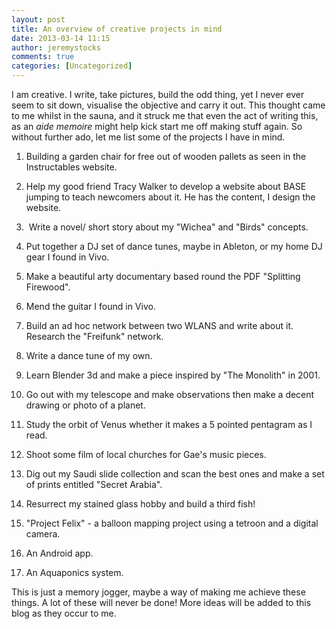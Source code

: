 ```yaml
---
layout: post
title: An overview of creative projects in mind
date: 2013-03-14 11:15
author: jeremystocks
comments: true
categories: [Uncategorized]
---
```

I am creative. I write, take pictures, build the odd thing, yet I never ever seem to sit down, visualise the objective and carry it out. This thought came to me whilst in the sauna, and it struck me that even the act of writing this, as an <em>aide memoire</em> might help kick start me off making stuff again. So without further ado, let me list some of the projects I have in mind.

1. Building a garden chair for free out of wooden pallets as seen in the Instructables website.

2. Help my good friend Tracy Walker to develop a website about BASE jumping to teach newcomers about it. He has the content, I design the website.

3.  Write a novel/ short story about my "Wichea" and "Birds" concepts.

4. Put together a DJ set of dance tunes, maybe in Ableton, or my home DJ gear I found in Vivo.

5. Make a beautiful arty documentary based round the PDF "Splitting Firewood".

6. Mend the guitar I found in Vivo.

7. Build an ad hoc network between two WLANS and write about it. Research the "Freifunk" network.

8. Write a dance tune of my own.

9. Learn Blender 3d and make a piece inspired by "The Monolith" in 2001.

10. Go out with my telescope and make observations then make a decent drawing or photo of a planet.

11. Study the orbit of Venus whether it makes a 5 pointed pentagram as I read.

12. Shoot some film of local churches for Gae's music pieces.

13. Dig out my Saudi slide collection and scan the best ones and make a set of prints entitled "Secret Arabia".

14. Resurrect my stained glass hobby and build a third fish!

15. "Project Felix" - a balloon mapping project using a tetroon and a digital camera.

16. An Android app.

17. An Aquaponics system.

This is just a memory jogger, maybe a way of making me achieve these things. A lot of these will never be done! More ideas will be added to this blog as they occur to me.
